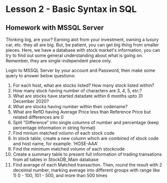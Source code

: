 # Lesson 2 - Basic Syntax in SQL

## Homework with MSSQL Server
Thinking big, are your? Earning alot from your investment, owning a luxury car, etc. they all are big. But, be patient, you can get big thing from smaller pieces. Here, we have a database with stock market's information, you can try to find out some general understanding about what is going on. Remember, they are single-independent piece only.

Login to MSSQL Server by your account and Password, then make some query to answer below questions: 

1) For each host, what are stocks listed? How many stock listed within?
2) How many stock having number of characters are 3, 4, 5, etc.?
3) What are stocks have started datadate within 6 months upto 31 December 2020?
4) What are stocks having  number within their codename?
5) What are RefID having Average Price less than Reference Price but related differences are 0
6) Split "Difference" into single columns of number and percentage (keep percentage information in string format)
7) Find minium matched volumn of each stock code
8) In stock table, create a new column which are combined of stock code and host name, for example: 'HOSE-AAA'
9) Find the minimum matched volumn of each stockcode
10) Create a summary table to present full information of trading transations from all tables in StockDB_Main database
11) Find average of each Matched transaction. Then, round the result with 2 deceimal number, marking average into  different groups with range like 1) 0 - 100, 101 - 500, and more than 500 times
